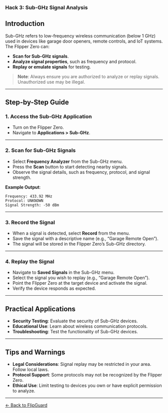 ### **Hack 3: Sub-GHz Signal Analysis**

## **Introduction**
Sub-GHz refers to low-frequency wireless communication (below 1 GHz) used in devices like garage door openers, remote controls, and IoT systems. The Flipper Zero can:
- **Scan for Sub-GHz signals**.
- **Analyze signal properties**, such as frequency and protocol.
- **Replay or emulate signals** for testing.

> **Note**: Always ensure you are authorized to analyze or replay signals. Unauthorized use may be illegal.

---

## **Step-by-Step Guide**

### **1. Access the Sub-GHz Application**
- Turn on the Flipper Zero.
- Navigate to **Applications > Sub-GHz**.

---

### **2. Scan for Sub-GHz Signals**
- Select **Frequency Analyzer** from the Sub-GHz menu.
- Press the **Scan** button to start detecting nearby signals.
- Observe the signal details, such as frequency, protocol, and signal strength.

**Example Output**:
```
Frequency: 433.92 MHz
Protocol: UNKNOWN
Signal Strength: -50 dBm
```

---

### **3. Record the Signal**
- When a signal is detected, select **Record** from the menu.
- Save the signal with a descriptive name (e.g., “Garage Remote Open”).
- The signal will be stored in the Flipper Zero’s Sub-GHz directory.

---

### **4. Replay the Signal**
- Navigate to **Saved Signals** in the Sub-GHz menu.
- Select the signal you wish to replay (e.g., “Garage Remote Open”).
- Point the Flipper Zero at the target device and activate the signal.
- Verify the device responds as expected.

---

## **Practical Applications**
- **Security Testing**: Evaluate the security of Sub-GHz devices.
- **Educational Use**: Learn about wireless communication protocols.
- **Troubleshooting**: Test the functionality of Sub-GHz devices.

---

## **Tips and Warnings**
- **Legal Considerations**: Signal replay may be restricted in your area. Follow local laws.
- **Protocol Support**: Some protocols may not be recognized by the Flipper Zero.
- **Ethical Use**: Limit testing to devices you own or have explicit permission to analyze.

---

[← Back to FlipGuard](./README.md)
